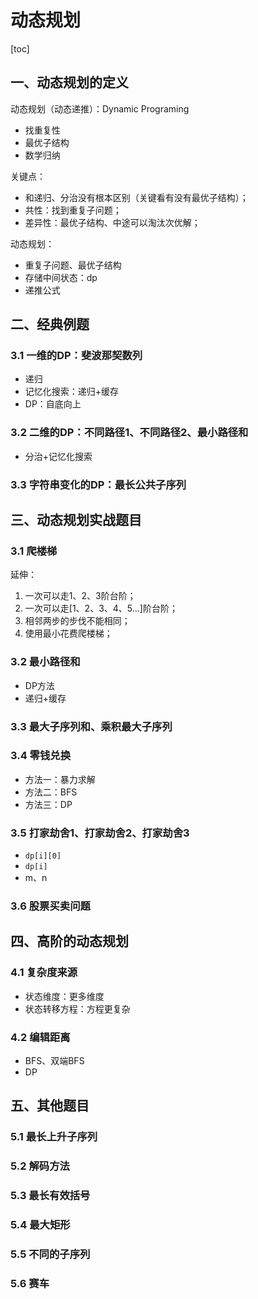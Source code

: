 # 动态规划

[toc]

## 一、动态规划的定义

动态规划（动态递推）：Dynamic Programing

- 找重复性
- 最优子结构
- 数学归纳

关键点：

- 和递归、分治没有根本区别（关键看有没有最优子结构）；
- 共性：找到重复子问题；
- 差异性：最优子结构、中途可以淘汰次优解；

动态规划：

- 重复子问题、最优子结构
- 存储中间状态：dp
- 递推公式

## 二、经典例题

### 3.1 一维的DP：斐波那契数列

- 递归
- 记忆化搜索：递归+缓存
- DP：自底向上

### 3.2 二维的DP：不同路径1、不同路径2、最小路径和

- 分治+记忆化搜索

### 3.3 字符串变化的DP：最长公共子序列

## 三、动态规划实战题目

### 3.1 爬楼梯

延伸：

1. 一次可以走1、2、3阶台阶；
2. 一次可以走[1、2、3、4、5...]阶台阶；
3. 相邻两步的步伐不能相同；
4. 使用最小花费爬楼梯；



### 3.2 最小路径和

- DP方法
- 递归+缓存

### 3.3 最大子序列和、乘积最大子序列

### 3.4 零钱兑换

- 方法一：暴力求解
- 方法二：BFS
- 方法三：DP

### 3.5 打家劫舍1、打家劫舍2、打家劫舍3

- `dp[i][0]`
- `dp[i]`
- m、n

### 3.6 股票买卖问题

## 四、高阶的动态规划

### 4.1 复杂度来源

- 状态维度：更多维度
- 状态转移方程：方程更复杂

### 4.2 编辑距离

- BFS、双端BFS
- DP

## 五、其他题目

### 5.1 最长上升子序列

### 5.2 解码方法

### 5.3 最长有效括号

### 5.4 最大矩形

### 5.5 不同的子序列

### 5.6 赛车




